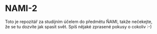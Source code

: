 # NAMI-2

Toto je repozitář za studijním účelem do předmětu ŇAMI, takže nečekejte, že se tu dozvíte jak spasit svět. Spíš nějaké zprasené pokusy o cokoliv :-)
